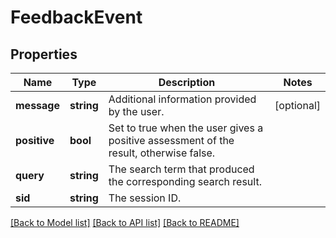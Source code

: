 # FeedbackEvent

## Properties
Name | Type | Description | Notes
------------ | ------------- | ------------- | -------------
**message** | **string** | Additional information provided by the user. | [optional] 
**positive** | **bool** | Set to true when the user gives a positive assessment of the result, otherwise false. | 
**query** | **string** | The search term that produced the corresponding search result. | 
**sid** | **string** | The session ID. | 

[[Back to Model list]](../../README.md#documentation-for-models) [[Back to API list]](../../README.md#documentation-for-api-endpoints) [[Back to README]](../../README.md)

